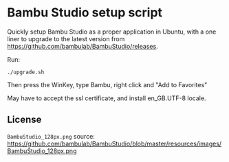 # Bambu Studio setup script

Quickly setup Bambu Studio as a proper application in Ubuntu, with a one liner
to upgrade to the latest version from
https://github.com/bambulab/BambuStudio/releases.

Run:

```
./upgrade.sh
```

Then press the WinKey, type Bambu, right click and "Add to Favorites"

May have to accept the ssl certificate, and install en_GB.UTF-8 locale.


## License

`BambuStudio_128px.png` source: 
https://github.com/bambulab/BambuStudio/blob/master/resources/images/BambuStudio_128px.png
